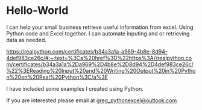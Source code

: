 # Hello-World
I can help your small business retrieve useful information from excel. Using Python code and Excel together. I can automate inputing and or retrieving data as needed.

https://realpython.com/certificates/b34a3a1a-a969-4b8e-8d94-4def983ce26c/#:~:text=%3Ca%20href%3D%22https%3A//realpython.com/certificates/b34a3a1a%2Da969%2D4b8e%2D8d94%2D4def983ce26c/%22%3EReading%20Input%20and%20Writing%20Output%20in%20Python%20on%20Real%20Python%3C/a%3E

I have included some examples I created using Python.

If you are interested please email at greg_pythonexcel@outlook.com
